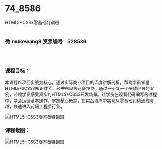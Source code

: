 # 74_8586
HTML5+CSS3零基础特训班
<br/></br>
<h3>微:mukewang8 资源编号：528586</h3>
<br/></br>
<h3>课程目标：</h3>
<p>本课程以项目实战为核心，通过实际商业项目的深度讲解剖析，帮助学员掌握<a title="查看与 HTML5 相关的文章" target="_blank">HTML5</a>和CSS3知识体系、经典布局等必备技能。通过一个又一个细致经典的案例，带领学员感受真实的<a title="查看与 HTML5 相关的文章" target="_blank">HTML5</a>+CSS3开发场景。让学员在观看代码编写的过程中，学会运营基本操作，掌握核心概念，在实战演练中实现从零基础到精通的跨越，快速进入前端工程师行业。</p>
<p><img src="https://www.ko996.com/wp-content/uploads/img/2019/11/2-52-300x196.png" alt="HTML5+CSS3零基础特训班"></p>
<h3>课程截图：</h3>
<p><img src="https://www.ko996.com/wp-content/uploads/img/2019/11/1-49.png" alt="HTML5+CSS3零基础特训班"></p>
